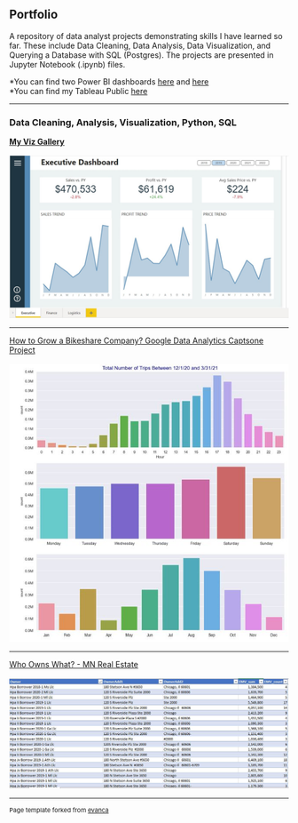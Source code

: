 ## Portfolio
A repository of data analyst projects demonstrating skills I have learned so far. These include Data Cleaning, Data Analysis, Data Visualization, and Querying a Database with SQL (Postgres). The projects are presented in Jupyter Notebook (.ipynb) files.

*You can find two Power BI dashboards [here](https://github.com/jsamstad/powerbi/blob/87c4e9909cf05c7561fc8919672533e2b92aaaa6/Dashboard.pbix) and [here](https://github.com/jsamstad/powerbi/blob/87c4e9909cf05c7561fc8919672533e2b92aaaa6/Dashboard%20-%20KPI.pbix)<br>
*You can find my Tableau Public [here](https://public.tableau.com/app/profile/john.samstad)

---

### Data Cleaning, Analysis, Visualization, Python, SQL

**[My Viz Gallery](https://photos.app.goo.gl/6D6mf5U7NebL4pDv9)**
\
\
<img src="images/Screenshot.jpg?raw=true"/>

---
[How to Grow a Bikeshare Company?  Google Data Analytics Captsone Project](https://github.com/jsamstad/Google-Case-Study)
\
\
<img src="images/bikeshare.JPG?raw=true"/>

---
[Who Owns What? - MN Real Estate](https://github.com/jsamstad/TCRealEstate)
\
\
<img src="images/mnrealestate.JPG?raw=true"/>



---
<p style="font-size:11px">Page template forked from <a href="https://github.com/evanca/quick-portfolio">evanca</a></p>
<!-- Remove above link if you don't want to attibute -->
